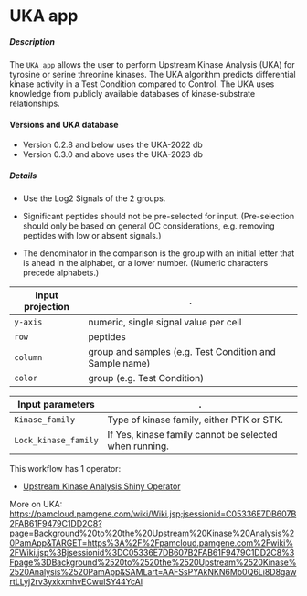 # UKA app

##### Description

The `UKA_app` allows the user to perform Upstream Kinase Analysis (UKA) for tyrosine or serine threonine kinases. The UKA algorithm predicts differential kinase activity in a Test Condition compared to Control. The UKA uses knowledge from publicly available databases of kinase-substrate relationships. 

#### Versions and UKA database
* Version 0.2.8 and below uses the UKA-2022 db
* Version 0.3.0 and above uses the UKA-2023 db


##### Details

* Use the Log2 Signals of the 2 groups.

* Significant peptides should not be pre-selected for input. (Pre-selection should only be based on general QC considerations, e.g. removing peptides with low or absent signals.)

* The denominator in the comparison is the group with an initial letter that is ahead in the alphabet, or a lower number. (Numeric characters precede alphabets.)

Input projection|.
---|---
`y-axis`        | numeric, single signal value per cell
`row`           | peptides
`column`| group and samples (e.g. Test Condition and Sample name)
`color`| group (e.g. Test Condition)


Input parameters|.
---|---
`Kinase_family`      | Type of kinase family, either PTK or STK.
`Lock_kinase_family` | If Yes, kinase family cannot be selected when running.

This workflow has 1 operator:

* [Upstream Kinase Analysis Shiny Operator](https://github.com/pamgene/upstream_kinase_analysis_shiny_operator)

More on UKA:  
https://pamcloud.pamgene.com/wiki/Wiki.jsp;jsessionid=C05336E7DB607B2FAB61F9479C1DD2C8?page=Background%20to%20the%20Upstream%20Kinase%20Analysis%20PamApp&TARGET=https%3A%2F%2Fpamcloud.pamgene.com%2Fwiki%2FWiki.jsp%3Bjsessionid%3DC05336E7DB607B2FAB61F9479C1DD2C8%3Fpage%3DBackground%2520to%2520the%2520Upstream%2520Kinase%2520Analysis%2520PamApp&SAMLart=AAFSsPYAkNKN6Mb0Q6Li8D8gawrtLLyj2rv3yxkxmhvECwuISY44YcAl


